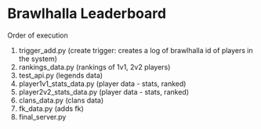 # Brawlhalla Leaderboard
Order of execution
1. trigger_add.py (create trigger: creates a log of brawlhalla id of players in the system)
2. rankings_data.py (rankings of 1v1, 2v2 players)
3. test_api.py (legends data)
4. player1v1_stats_data.py (player data - stats, ranked)
5. player2v2_stats_data.py (player data - stats, ranked)
6. clans_data.py (clans data)
7. fk_data.py (adds fk)
8. final_server.py 
